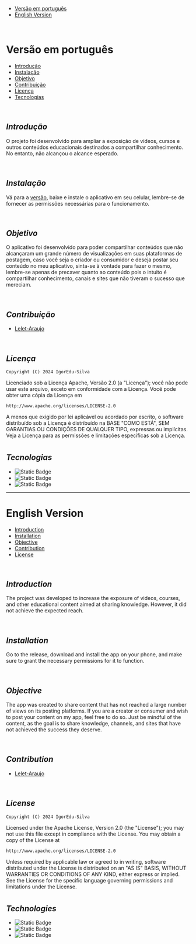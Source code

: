 - [Versão em português](#versão-em-português)
- [English Version](#english-version)

<br>

# Versão em português

- [Introdução](#introdução)
- [Instalação](#instalação)
- [Objetivo](#objetivo)
- [Contribuição](#contribuição)
- [Licença](#licença)
- [Tecnologias](#tecnologias)

<br>

## *Introdução* 
O projeto foi desenvolvido para ampliar a exposição de vídeos, cursos e outros conteúdos educacionais destinados a compartilhar conhecimento. No entanto, não alcançou o alcance esperado.

<br>

## *Instalação*
Vá para a [versão](https://github.com/IgorEdu-Silva/GoodLink-Android/releases), baixe e instale o aplicativo em seu celular, lembre-se de fornecer as permissões necessárias para o funcionamento.

<br>


## *Objetivo*
O aplicativo foi desenvolvido para poder compartilhar conteúdos que não alcançaram um grande número de visualizações em suas plataformas de postagem, caso você seja o criador ou consumidor e deseja postar seu conteúdo no meu aplicativo, sinta-se à vontade para fazer o mesmo, lembre-se apenas de precaver quanto ao conteúdo pois o intuito é compartilhar conhecimento, canais e sites que não tiveram o sucesso que mereciam. 

<br>

## *Contribuição* 
- [Lelet-Araujo](https://github.com/Lelet-Araujo)

<br>

## *Licença* 
    
    Copyright (C) 2024 IgorEdu-Silva

Licenciado sob a Licença Apache, Versão 2.0 (a "Licença");
você não pode usar este arquivo, exceto em conformidade com a Licença.
Você pode obter uma cópia da Licença em

    http://www.apache.org/licenses/LICENSE-2.0

A menos que exigido por lei aplicável ou acordado por escrito, o software
distribuído sob a Licença é distribuído na BASE "COMO ESTÁ",
SEM GARANTIAS OU CONDIÇÕES DE QUALQUER TIPO, expressas ou implícitas.
Veja a Licença para as permissões e limitações específicas sob a Licença.

#

## *Tecnologias* 
  - ![Static Badge](https://img.shields.io/badge/Java-0099DD)
  - ![Static Badge](https://img.shields.io/badge/Firebase-DD2C00)
  - ![Static Badge](https://img.shields.io/badge/Android%20Studio-3DDC84)

---

# English Version

- [Introduction](#introduction)
- [Installation](#installation)
- [Objective](#objective)
- [Contribution](#contribution)
- [License](#license)

<br>

## *Introduction*
The project was developed to increase the exposure of videos, courses, and other educational content aimed at sharing knowledge. However, it did not achieve the expected reach.

<br>

## *Installation*
Go to the release, download and install the app on your phone, and make sure to grant the necessary permissions for it to function.

<br>

## *Objective* 
The app was created to share content that has not reached a large number of views on its posting platforms. If you are a creator or consumer and wish to post your content on my app, feel free to do so. Just be mindful of the content, as the goal is to share knowledge, channels, and sites that have not achieved the success they deserve.

<br>

## *Contribution* 
- [Lelet-Araujo](https://github.com/Lelet-Araujo)

<br>

## *License* 
    
    Copyright (C) 2024 IgorEdu-Silva

Licensed under the Apache License, Version 2.0 (the "License");
you may not use this file except in compliance with the License.
You may obtain a copy of the License at

    http://www.apache.org/licenses/LICENSE-2.0

Unless required by applicable law or agreed to in writing, software
distributed under the License is distributed on an "AS IS" BASIS,
WITHOUT WARRANTIES OR CONDITIONS OF ANY KIND, either express or implied.
See the License for the specific language governing permissions and
limitations under the License.

#

## *Technologies* 
  - ![Static Badge](https://img.shields.io/badge/Java-0099DD)
  - ![Static Badge](https://img.shields.io/badge/Firebase-DD2C00)
  - ![Static Badge](https://img.shields.io/badge/Android%20Studio-3DDC84)
